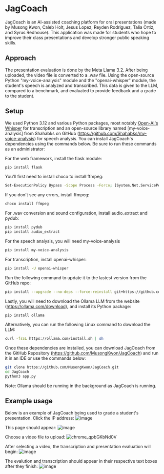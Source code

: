 # JagCoach
JagCoach is an AI-assisted coaching platform for oral presentations (made by Musong Kwon, Caleb Holt, Jesus Lopez, Reyden Rodriguez, Talia Ortiz, and Syrus Redhouse).  This application was made for students who hope to improve their class presentations and develop stronger public speaking skills.


## Approach

The presentation evaluation is done by the Meta Llama 3.2.  After being uploaded, the video file is converted to a .wav file.  Using the open-source Python "my-voice-analysis" module and the "openai-whisper" module, the student's speech is analyzed and transcribed.  This data is given to the LLM, compared to a benchmark, and evaluated to provide feedback and a grade to the student.

## Setup
We used Python 3.12 and various Python packages, most notably [Open-AI's Whisper](https://github.com/openai/whisper) for transcription and an open-source library named [my-voice-analysis] from Shahabks on GitHub (https://github.com/Shahabks/my-voice-analysis) for speech analysis. You can install JagCoach's dependencies using the commands below.  Be sure to run these commands as an administrator:

For the web framework, install the flask module:
```sh
pip install flask
```

You'll first need to install choco to install ffmpeg:
```sh
Set-ExecutionPolicy Bypass -Scope Process -Force; [System.Net.ServicePointManager]::SecurityProtocol = [System.Net.ServicePointManager]::SecurityProtocol -bor 3072; iex ((New-Object System.Net.WebClient).DownloadString('https://community.chocolatey.org/install.ps1'))
```

If you don't see any errors, install ffmpeg:
```sh
choco install ffmpeg
```

For .wav conversion and sound configuration, install audio_extract and pydub:
```sh
pip install pydub
pip install audio_extract
```

For the speech analysis, you will need my-voice-analysis
```sh
pip install my-voice-analysis
```

For transcription, install openai-whisper:
```sh
pip install -U openai-whisper
```

Run the following command to update it to the lastest version from the GitHub repo:
```sh
pip install --upgrade --no-deps --force-reinstall git+https://github.com/openai/whisper.git
```
Lastly, you will need to download the Ollama LLM from the website (https://ollama.com/download), and install its Python package:
```sh
pip install ollama
```

Alternatively, you can run the following Linux command to download the LLM:
```sh
curl -fsSL https://ollama.com/install.sh | sh
```
Once these dependencies are installed, you can download JagCoach from the GitHub Repository (https://github.com/MusongKwon/JagCoach) and run it in an IDE or use the commands below:

```sh
git clone https://github.com/MusongKwon/JagCoach.git
cd JagCoach
python3 app.py
```
Note: Ollama should be running in the background as JagCoach is running.

## Example usage

Below is an example of JagCoach being used to grade a student's presentation.
Click the IP address:
![image](https://github.com/user-attachments/assets/a344ca01-c0f8-41bf-a8fa-81239c54c6f6)

This page should appear:
![image](https://github.com/user-attachments/assets/05615bb4-26fd-4426-86b2-9d6aeebde3ec)

Choose a video file to upload:
![chrome_qpbGKbNd0V](https://github.com/user-attachments/assets/9916de43-82b9-42d3-83dc-1d18e79083ba)

After selecting a video, the transcription and presentation evaluation will begin:
![image](https://github.com/user-attachments/assets/439eb2a2-8965-40b5-b85a-33f3d5066d88)

The evalution and transcription should appear in their respective text boxes after they finish:
![image](https://github.com/user-attachments/assets/01be7191-4344-44d9-814d-31d409b9a85d)




